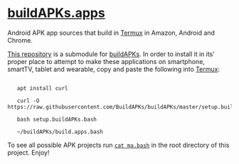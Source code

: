 # [buildAPKs.apps](https://github.com/BuildAPKs/buildAPKs.apps)
Android APK app sources that build in [Termux](https://github.com/termux) in Amazon, Android and Chrome. 

[This repository](https://github.com/BuildAPKs/buildAPKs.apps) is a submodule for [buildAPKs](https://github.com/BuildAPKs/buildAPKs).  In order to install it in its' proper place to attempt to make these applications on smartphone, smartTV, tablet and wearable, copy and paste the following into [Termux](https://github.com/termux):

```

   apt install curl 

   curl -O https://raw.githubusercontent.com/BuildAPKs/buildAPKs/master/setup.buildAPKs.bash

   bash setup.buildAPKs.bash

   ~/buildAPKs/build.apps.bash

```
To see all possible APK projects run [` cat ma.bash `](https://raw.githubusercontent.com/BuildAPKs/buildAPKs.apps/master/ma.bash) in the root directory of this project.   Enjoy!
<!--README.md EOF-->
